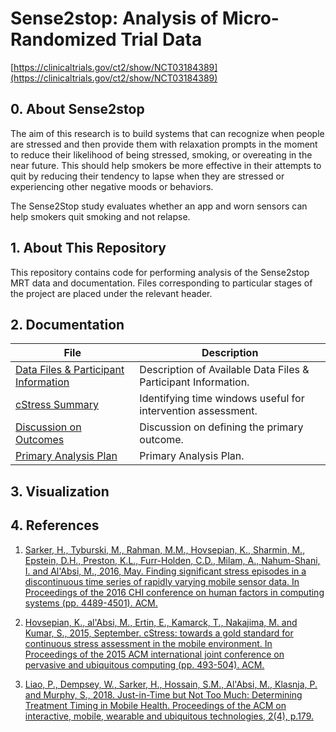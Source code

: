 # Sense2stop: Analysis of Micro-Randomized Trial Data

[https://clinicaltrials.gov/ct2/show/NCT03184389](https://clinicaltrials.gov/ct2/show/NCT03184389)

## 0. About Sense2stop

The aim of this research is to build systems that can recognize when people 
are stressed and then provide them with relaxation prompts in the moment 
to reduce their likelihood of being stressed, smoking, or overeating in 
the near future. This should help smokers be more effective in their 
attempts to quit by reducing their tendency to lapse when they are 
stressed or experiencing other negative moods or behaviors.

The Sense2Stop study evaluates whether an app and worn sensors can help 
smokers quit smoking and not relapse.

## 1. About This Repository

This repository contains code for performing analysis of the Sense2stop MRT 
data and documentation. Files corresponding to particular stages of the project 
are placed under the relevant header.

## 2. Documentation

File | Description
------------ | -------------
[Data Files & Participant Information](https://docs.google.com/document/d/1Fs5X9Wslxj2iUykwcL8rBq15jJEfikEx1frtxSXsrwU/edit?usp=sharing) | Description of Available Data Files & Participant Information.
[cStress Summary](https://docs.google.com/document/d/1UxNEAOh2Ehdq7ESjQeKPvXKuX0FtnEBZuOwPx11bnR4/edit?usp=sharing) | Identifying time windows useful for intervention assessment.
[Discussion on Outcomes](https://docs.google.com/document/d/1ULiIt9gfXpHVDGXyXcWizjU-Tj86loLIX2enp3FG2vk/edit?usp=sharing) | Discussion on defining the primary outcome.
[Primary Analysis Plan](https://docs.google.com/document/d/1dLNej-BYIqSDoXx7_29J843Rhosa_CM8gE8Jky7bG70/edit?usp=sharing) | Primary Analysis Plan.

## 3. Visualization




## 4. References

1. [Sarker, H., Tyburski, M., Rahman, M.M., Hovsepian, K., Sharmin, M., Epstein, D.H., Preston, K.L., Furr-Holden, C.D., Milam, A., Nahum-Shani, I. and Al'Absi, M., 2016, May. Finding significant stress episodes in a discontinuous time series of rapidly varying mobile sensor data. In Proceedings of the 2016 CHI conference on human factors in computing systems (pp. 4489-4501). ACM.](https://www.ncbi.nlm.nih.gov/pmc/articles/PMC5207658/pdf/nihms835269.pdf)

2. [Hovsepian, K., al'Absi, M., Ertin, E., Kamarck, T., Nakajima, M. and Kumar, S., 2015, September. cStress: towards a gold standard for continuous stress assessment in the mobile environment. In Proceedings of the 2015 ACM international joint conference on pervasive and ubiquitous computing (pp. 493-504). ACM.](https://www.ncbi.nlm.nih.gov/pmc/articles/PMC4631393/pdf/nihms728674.pdf)

3. [Liao, P., Dempsey, W., Sarker, H., Hossain, S.M., Al'Absi, M., Klasnja, P. and Murphy, S., 2018. Just-in-Time but Not Too Much: Determining Treatment Timing in Mobile Health. Proceedings of the ACM on interactive, mobile, wearable and ubiquitous technologies, 2(4), p.179.](https://www.ncbi.nlm.nih.gov/pmc/articles/PMC6380673/pdf/nihms-1004611.pdf)
